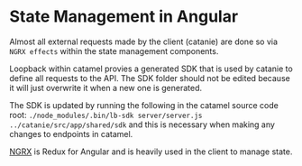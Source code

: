 # State Management in Angular

Almost all external requests made by the client (catanie) are done so via `NGRX effects` within the state management components.

Loopback within catamel provies a generated SDK that is used by catanie to define all requests to the API. The SDK folder should not be edited because it will just overwrite it when a new one is generated.

The SDK is updated by running the following in the catamel source code root:
`./node_modules/.bin/lb-sdk server/server.js  ../catanie/src/app/shared/sdk`
and this is necessary when making any changes to endpoints in catamel.

[NGRX](https://ngrx.io/) is Redux for Angular and is heavily used in the client to manage state.


